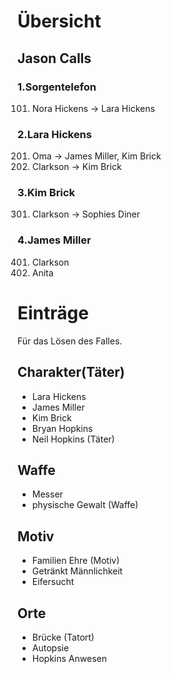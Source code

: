 # Übersicht 
## Jason Calls
### 1.Sorgentelefon
101. Nora Hickens -> Lara Hickens
### 2.Lara Hickens
201. Oma -> James Miller, Kim Brick
202. Clarkson -> Kim Brick
### 3.Kim Brick
301. Clarkson -> Sophies Diner
### 4.James Miller
401. Clarkson
402. Anita
# Einträge
Für das Lösen des Falles.
## Charakter(Täter)
- Lara Hickens
- James Miller
- Kim Brick
- Bryan Hopkins
- Neil Hopkins (Täter)
## Waffe 
- Messer
- physische Gewalt (Waffe)
## Motiv
- Familien Ehre (Motiv)
- Getränkt Männlichkeit
- Eifersucht
## Orte
- Brücke (Tatort)
- Autopsie
- Hopkins Anwesen